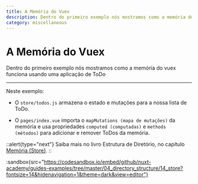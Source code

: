 ```yaml
---
title: A Memória do Vuex
description: Dentro do primeiro exemplo nós mostramos como a memória do vuex funciona usando uma aplicação de ToDo
category: miscellaneous
---
```


# A Memória do Vuex

Dentro do primeiro exemplo nós mostramos como a memória do vuex funciona usando uma aplicação de ToDo

---

Neste exemplo:

- O `store/todos.js` armazena o estado e mutações para a nossa lista de ToDo.

- O `pages/index.vue` importa o `mapMutations (mapa de mutações)` da memória e usa propriedades `computed (computadas)` e `methods (métodos)` para adicionar e remover ToDos da memória.

::alert{type="next"}
Saiba mais no livro Estrutura de Diretório, no capítulo [Memória (Store)](/docs/directory-structure/store).
::

:sandbox{src="https://codesandbox.io/embed/github/nuxt-academy/guides-examples/tree/master/04_directory_structure/14_store?fontsize=14&hidenavigation=1&theme=dark&view=editor"}
